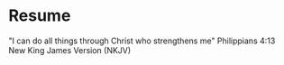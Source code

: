 # Resume


"I can do all things through Christ who strengthens me"
          Philippians 4:13 New King James Version (NKJV)  
